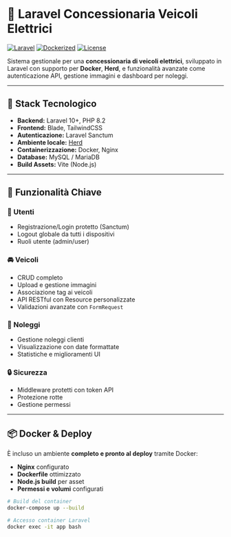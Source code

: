 # 🚗 Laravel Concessionaria Veicoli Elettrici

[![Laravel](https://img.shields.io/badge/Laravel-10.x-red?style=flat-square&logo=laravel)](https://laravel.com)
[![Dockerized](https://img.shields.io/badge/Docker-Supported-blue?style=flat-square&logo=docker)](https://www.docker.com)
[![License](https://img.shields.io/badge/license-MIT-green.svg?style=flat-square)](LICENSE)

Sistema gestionale per una **concessionaria di veicoli elettrici**, sviluppato in Laravel con supporto per **Docker**, **Herd**, e funzionalità avanzate come autenticazione API, gestione immagini e dashboard per noleggi.

---

## 🔧 Stack Tecnologico

- **Backend:** Laravel 10+, PHP 8.2
- **Frontend:** Blade, TailwindCSS
- **Autenticazione:** Laravel Sanctum
- **Ambiente locale:** [Herd](https://herd.dev)
- **Containerizzazione:** Docker, Nginx
- **Database:** MySQL / MariaDB
- **Build Assets:** Vite (Node.js)

---

## 🚀 Funzionalità Chiave

### 🧍 Utenti
- Registrazione/Login protetto (Sanctum)
- Logout globale da tutti i dispositivi
- Ruoli utente (admin/user)

### 🚘 Veicoli
- CRUD completo
- Upload e gestione immagini
- Associazione tag ai veicoli
- API RESTful con Resource personalizzate
- Validazioni avanzate con `FormRequest`

### 🛒 Noleggi
- Gestione noleggi clienti
- Visualizzazione con date formattate
- Statistiche e miglioramenti UI

### 🔒 Sicurezza
- Middleware protetti con token API
- Protezione rotte
- Gestione permessi

---

## 📦 Docker & Deploy

È incluso un ambiente **completo e pronto al deploy** tramite Docker:

- **Nginx** configurato
- **Dockerfile** ottimizzato
- **Node.js build** per asset
- **Permessi e volumi** configurati

```bash
# Build del container
docker-compose up --build

# Accesso container Laravel
docker exec -it app bash
